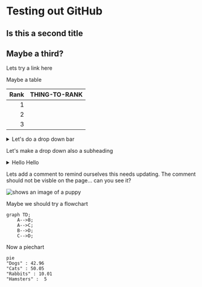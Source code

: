 #  Testing out GitHub
## Is this a second title
## Maybe a third?

Lets try a link here

Maybe a table


| Rank | THING-TO-RANK |
|-----:|---------------|
|     1|               |
|     2|               |
|     3|               |

<details>
<summary>Let's do a drop down bar</summary>
Hi!
</details>

Let's make a drop down also a subheading
<details>
# <summary>Hello Hello</summary>
Did it work?
</details>

Lets add a comment to remind ourselves this needs updating. The comment should not be visble on the page... can you see it?
<!--we need to update this asap-->

<picture>
 <source media="(prefers-color-scheme: dark)" srcset="https://pixabay.com/images/search/dog/">
 <source media="(prefers-color-scheme: light)" srcset="https://pixabay.com/images/search/dog/">
 <img alt="shows an image of a puppy" src="https://pixabay.com/images/search/dog/">
</picture>

Maybe we should try a flowchart
```mermaid
graph TD;
    A-->B;
    A-->C;
    B-->D;
    C-->D;
```

Now a piechart
```mermaid
pie 
"Dogs" : 42.96
"Cats" : 50.05
"Rabbits" : 10.01
"Hamsters" :  5
```
